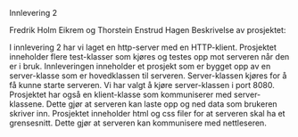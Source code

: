 Innlevering 2

Fredrik Holm Eikrem og Thorstein Enstrud Hagen
Beskrivelse av prosjektet:

I innlevering 2 har vi laget en http-server med en HTTP-klient. Prosjektet inneholder flere test-klasser som kjøres og testes opp mot serveren når den er i bruk. 
Innleveringen inneholder et prosjekt som er bygget opp av en server-klasse som er hovedklassen til serveren. 
Server-klassen kjøres for å få kunne starte serveren. Vi har valgt å kjøre server-klassen i port 8080. 
Prosjektet har også en klient-klasse som kommuniserer med server-klassene. Dette gjør at serveren kan laste opp og ned data som brukeren skriver inn.
Prosjektet inneholder html og css filer for at serveren skal ha et grensesnitt. Dette gjør at serveren kan kommunisere med nettleseren. 

